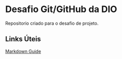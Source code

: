 # Desafio Git/GitHub da DIO
Repositorio criado para o desafio de projeto.


## Links Úteis

[Markdown Guide](https://www.markdownguide.org/getting-started/)
